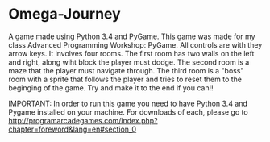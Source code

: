 # Omega-Journey
A game made using Python 3.4 and PyGame.
This game was made for my class Advanced Programming Workshop: PyGame.
All controls are with they arrow keys.
It involves four rooms.
The first room has two walls on the left and right, along wiht block the player must dodge.
The second room is a maze that the player must navigate through.
The third room is a "boss" room with a sprite that follows the player and tries to reset them to the beginging of the game.
Try and make it to the end if you can!!


IMPORTANT: In order to run this game you need to have Python 3.4 and Pygame installed on your machine.
For downloads of each, please go to http://programarcadegames.com/index.php?chapter=foreword&lang=en#section_0
